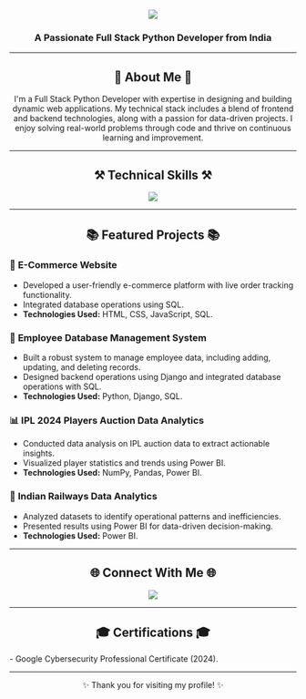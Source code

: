 <h1 align="center">
    <img src="https://readme-typing-svg.herokuapp.com/?font=Righteous&size=35&center=true&vCenter=true&width=500&height=70&duration=4000&lines=Hello!+👋;+I'm+Shreyash+Ingle!;" />
</h1>

<h3 align="center">A Passionate Full Stack Python Developer from India</h3>

---

<h2 align="center">🌟 About Me 🌟</h2>
<p align="center">
I'm a Full Stack Python Developer with expertise in designing and building dynamic web applications. My technical stack includes a blend of frontend and backend technologies, along with a passion for data-driven projects. I enjoy solving real-world problems through code and thrive on continuous learning and improvement.
</p>

---

<h2 align="center">⚒️ Technical Skills ⚒️</h2>
<div align="center">
    <img src="https://skillicons.dev/icons?i=html,css,bootstrap,tailwind,javascript,typescript,react,angular,python,django,flask,mongodb,mysql,git,github,pandas,numpy,matplotlib,powerbi" />
</div>

---

<h2 align="center">📚 Featured Projects 📚</h2>

### 🚀 **E-Commerce Website**
- Developed a user-friendly e-commerce platform with live order tracking functionality.
- Integrated database operations using SQL.
- **Technologies Used:** HTML, CSS, JavaScript, SQL.

### 💼 **Employee Database Management System**
- Built a robust system to manage employee data, including adding, updating, and deleting records.
- Designed backend operations using Django and integrated database operations with SQL.
- **Technologies Used:** Python, Django, SQL.

### 📊 **IPL 2024 Players Auction Data Analytics**
- Conducted data analysis on IPL auction data to extract actionable insights.
- Visualized player statistics and trends using Power BI.
- **Technologies Used:** NumPy, Pandas, Power BI.

### 🚉 **Indian Railways Data Analytics**
- Analyzed datasets to identify operational patterns and inefficiencies.
- Presented results using Power BI for data-driven decision-making.
- **Technologies Used:** Power BI.

---

<h2 align="center">🌐 Connect With Me 🌐</h2>
<div align="center">
    <a href="https://www.linkedin.com/in/shreyash-ingle-" target="_blank">
        <img src="https://img.shields.io/badge/LinkedIn-0077B5?style=for-the-badge&logo=linkedin&logoColor=white" />
    </a>
    
</div>

---

<h2 align="center">🎓 Certifications 🎓</h2>
- Google Cybersecurity Professional Certificate (2024).

---

<p align="center">✨ Thank you for visiting my profile! ✨</p>
